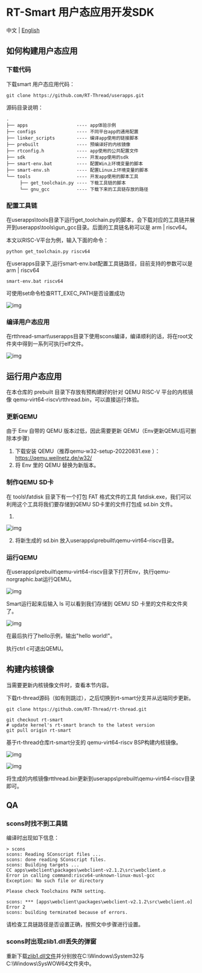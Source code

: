 # RT-Smart 用户态应用开发SDK

中文 | [English](README.md)

## 如何构建用户态应用

### 下载代码

下载smart 用户态应用代码：

```
git clone https://github.com/RT-Thread/userapps.git
```

源码目录说明：

```
.
├── apps                  ---- app体验示例
├── configs               ---- 不同平台app的通用配置
├── linker_scripts        ---- 编译app使用的链接脚本
├── prebuilt              ---- 预编译好的内核镜像
├── rtconfig.h            ---- app使用的公共配置文件
├── sdk                   ---- 开发app使用的sdk
├── smart-env.bat         ---- 配置Win上环境变量的脚本
├── smart-env.sh          ---- 配置Linux上环境变量的脚本
└── tools                 ---- 开发app使用的脚本工具
     ├── get_toolchain.py ---- 下载工具链的脚本
     └── gnu_gcc          ---- 下载下来的工具链存放的路径
```

### 配置工具链

在userapps\tools目录下运行get_toolchain.py的脚本，会下载对应的工具链并展开到userapps\tools\gun_gcc目录。后面的工具链名称可以是 arm | riscv64。

本文以RISC-V平台为例，输入下面的命令：

```
python get_toolchain.py riscv64
```

在userapps目录下,运行smart-env.bat配置工具链路径，目前支持的参数可以是 arm | riscv64

```
smart-env.bat riscv64
```

可使用set命令检查RTT_EXEC_PATH是否设置成功

![img](figures/set.png)

### 编译用户态应用

在rtthread-smart\userapps目录下使用scons编译，编译顺利的话，将在root文件夹中得到一系列可执行elf文件。

![img](figures/build_app.png)

## 运行用户态应用

在本仓库的 prebuilt 目录下存放有预构建好的针对 QEMU RISC-V 平台的内核镜像 qemu-virt64-riscv\rtthread.bin，可以直接运行体验。

### 更新QEMU

由于 Env 自带的 QEMU 版本过低，因此需要更新 QEMU（Env更新QEMU后可删除本步骤）

1. 下载安装 QEMU（推荐qemu-w32-setup-20220831.exe ）：https://qemu.weilnetz.de/w32/
2. 将 Env 里的 QEMU 替换为新版本。

### 制作QEMU SD卡

在 tools\fatdisk 目录下有一个打包 FAT 格式文件的工具 fatdisk.exe，我们可以利用这个工具将我们要存储到QEMU SD卡里的文件打包成 sd.bin 文件。

1. 

![img](figures/build_sd1.png)

2. 将新生成的 sd.bin 放入userapps\prebuilt\qemu-virt64-riscv目录。

### 运行QEMU

在userapps\prebuilt\qemu-virt64-riscv目录下打开Env，执行qemu-norgraphic.bat运行QEMU。

![img](figures/qemu_run.png)

Smart运行起来后输入 ls 可以看到我们存储到 QEMU SD 卡里的文件和文件夹了。

![img](figures/qemu_run2.png)

在最后执行了hello示例，输出"hello world!"。

执行ctrl c可退出QEMU。

## 构建内核镜像

当需要更新内核镜像文件时，查看本节内容。

下载rt-thread源码（如有则跳过），之后切换到rt-smart分支并从远端同步更新。

```
git clone https://github.com/RT-Thread/rt-thread.git

git checkout rt-smart
# update kernel's rt-smart branch to the latest version
git pull origin rt-smart
```

基于rt-thread仓库rt-smart分支的 qemu-virt64-riscv BSP构建内核镜像。

![img](figures/build_kernel1.png)

![img](figures/build_kernel2.png)

将生成的内核镜像rtthread.bin更新到userapps\prebuilt\qemu-virt64-riscv目录即可。

## QA

### scons时找不到工具链

编译时出现如下信息：

```
> scons
scons: Reading SConscript files ...
scons: done reading SConscript files.
scons: Building targets ...
CC apps\webclient\packages\webclient-v2.1.2\src\webclient.o
Error in calling command:riscv64-unknown-linux-musl-gcc
Exception: No such file or directory

Please check Toolchains PATH setting.

scons: *** [apps\webclient\packages\webclient-v2.1.2\src\webclient.o] Error 2
scons: building terminated because of errors.
```

请检查工具链路径是否设置正确，按照文中步骤进行设置。

### scons时出现zlib1.dll丢失的弹窗

重新下载[zlib1.dll文件](https://www.dlldownloader.com/zlib1-dll/)并分别放在C:\Windows\System32与C:\Windows\SysWOW64文件夹中。

